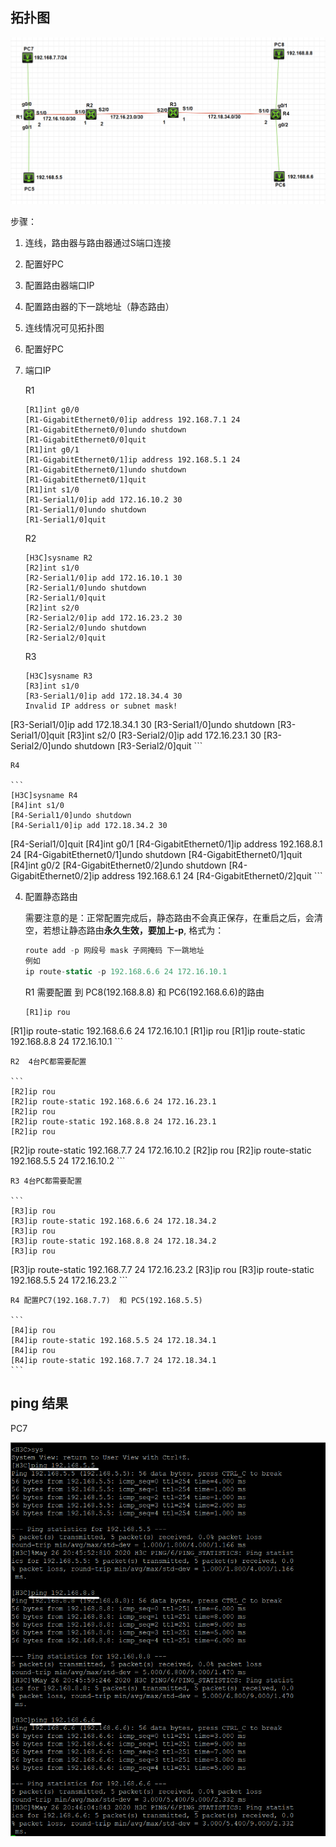 ## 拓扑图

![image-20200526202743938](img/image-20200526202743938.png)



步骤：

1.  连线，路由器与路由器通过S端口连接
2.  配置好PC
3.  配置路由器端口IP
4.  配置路由器的下一跳地址（静态路由）



1.  连线情况可见拓扑图

2.  配置好PC

3.  端口IP

    R1

    ```
    [R1]int g0/0
    [R1-GigabitEthernet0/0]ip address 192.168.7.1 24
    [R1-GigabitEthernet0/0]undo shutdown
    [R1-GigabitEthernet0/0]quit
    [R1]int g0/1
    [R1-GigabitEthernet0/1]ip address 192.168.5.1 24
    [R1-GigabitEthernet0/1]undo shutdown
    [R1-GigabitEthernet0/1]quit
    [R1]int s1/0
    [R1-Serial1/0]ip add 172.16.10.2 30
    [R1-Serial1/0]undo shutdown
    [R1-Serial1/0]quit
    ```

    R2

    ```
    [H3C]sysname R2
    [R2]int s1/0
    [R2-Serial1/0]ip add 172.16.10.1 30
    [R2-Serial1/0]undo shutdown
    [R2-Serial1/0]quit
    [R2]int s2/0
    [R2-Serial2/0]ip add 172.16.23.2 30
    [R2-Serial2/0]undo shutdown
    [R2-Serial2/0]quit
    ```
    
    R3
    
    ```
    [H3C]sysname R3
    [R3]int s1/0
    [R3-Serial1/0]ip add 172.18.34.4 30
    Invalid IP address or subnet mask!
[R3-Serial1/0]ip add 172.18.34.1 30
    [R3-Serial1/0]undo shutdown
[R3-Serial1/0]quit
    [R3]int s2/0
    [R3-Serial2/0]ip add 172.16.23.1 30
    [R3-Serial2/0]undo shutdown
    [R3-Serial2/0]quit
    ```
    
    R4
    
    ```
    [H3C]sysname R4
    [R4]int s1/0
    [R4-Serial1/0]undo shutdown
    [R4-Serial1/0]ip add 172.18.34.2 30
[R4-Serial1/0]quit
    [R4]int g0/1
[R4-GigabitEthernet0/1]ip address 192.168.8.1 24
    [R4-GigabitEthernet0/1]undo shutdown
    [R4-GigabitEthernet0/1]quit
    [R4]int g0/2
    [R4-GigabitEthernet0/2]undo shutdown
    [R4-GigabitEthernet0/2]ip address 192.168.6.1 24
    [R4-GigabitEthernet0/2]quit
    ```
    
4.  配置静态路由

    需要注意的是：正常配置完成后，静态路由不会真正保存，在重启之后，会清空，若想让静态路由**永久生效，要加上-p**, 格式为：

    ```swift
    route add -p 网段号 mask 子网掩码 下一跳地址
    例如
    ip route-static -p 192.168.6.6 24 172.16.10.1
    ```
    
    R1 需要配置 到 PC8(192.168.8.8)  和  PC6(192.168.6.6)的路由
    
    ```
    [R1]ip rou
[R1]ip route-static 192.168.6.6 24 172.16.10.1
    [R1]ip rou
[R1]ip route-static 192.168.8.8 24 172.16.10.1
    ```
    
    R2  4台PC都需要配置
    
    ```
    [R2]ip rou
    [R2]ip route-static 192.168.6.6 24 172.16.23.1
    [R2]ip rou
    [R2]ip route-static 192.168.8.8 24 172.16.23.1
    [R2]ip rou
[R2]ip route-static 192.168.7.7 24 172.16.10.2
    [R2]ip rou
[R2]ip route-static 192.168.5.5 24 172.16.10.2
    ```
    
    R3 4台PC都需要配置
    
    ```
    [R3]ip rou
    [R3]ip route-static 192.168.6.6 24 172.18.34.2
    [R3]ip rou
    [R3]ip route-static 192.168.8.8 24 172.18.34.2
    [R3]ip rou
[R3]ip route-static 192.168.7.7 24 172.16.23.2
    [R3]ip rou
[R3]ip route-static 192.168.5.5 24 172.16.23.2
    ```
    
    R4 配置PC7(192.168.7.7)  和 PC5(192.168.5.5)
    
    ```
    [R4]ip rou
    [R4]ip route-static 192.168.5.5 24 172.18.34.1
    [R4]ip rou
    [R4]ip route-static 192.168.7.7 24 172.18.34.1
    ```



## ping 结果

PC7 

![image-20200526204713547](img/image-20200526204713547.png)